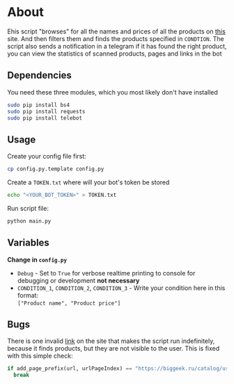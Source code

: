 # About
Еhis script "browses" for all the names and prices of all the products on [this](https://biggeek.ru/) site. 
And then filters them and finds the products specified in `CONDTION`. 
The script also sends a notification in a telegram if it has found the right product, you can view the statistics of scanned products, pages and links in the bot

## Dependencies
You need these three modules, which you most likely don't have installed

```bash
sudo pip install bs4
sudo pip install requests
sudo pip install telebot
```

## Usage
Create your config file first:
```bash
cp config.py.template config.py
```

Create a `TOKEN.txt` where will your bot's token be stored
```bash
echo "<YOUR_BOT_TOKEN>" > TOKEN.txt
```

Run script file: 
```bash
python main.py
```
## Variables
**Change in `config.py`**
- `Debug` - Set to `True` for verbose realtime printing to console for debugging or development **not necessary**
- `CONDITION_1`, `CONDITION_2`, `CONDITION_3` - Write your condition here in this format:<br> ```["Product name", "Product price"]```

## Bugs 
There is one invalid [link](https://biggeek.ru/catalog/uslugi) on the site that makes the script run indefinitely, because it finds products, but they are not visible to the user.
This is fixed with this simple check: 
```python
if add_page_prefix(url, urlPageIndex) == "https://biggeek.ru/catalog/uslugi?page=2":
  break
```
